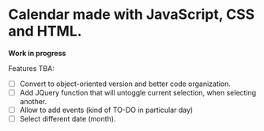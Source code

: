 # Calendar made with JavaScript, CSS and HTML.

**Work in progress**

Features TBA:
- [ ] Convert to object-oriented version and better code organization.
- [ ] Add JQuery function that will untoggle current selection, when selecting another.
- [ ] Allow to add events (kind of TO-DO in particular day)
- [ ] Select different date (month).
